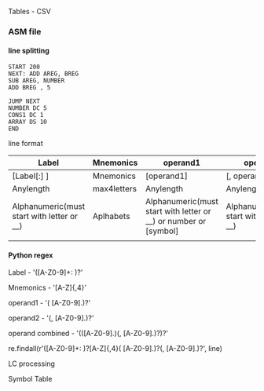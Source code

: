 Tables - CSV

### ASM file

#### line splitting

```
START 200
NEXT: ADD AREG, BREG
SUB AREG, NUMBER
ADD BREG , 5

JUMP NEXT
NUMBER DC 5
CONS1 DC 1
ARRAY DS 10
END
```

line format

| Label                                      | Mnemonics   | operand1                                                         | operand2                                   |
| ------------------------------------------ | ----------- | ---------------------------------------------------------------- | ------------------------------------------ |
| [Label[:] ]                                | Mnemonics   | [operand1]                                                       | [, operand2]                               |
| Anylength                                  | max4letters | Anylength                                                        | Anylength                                  |
| Alphanumeric(must start with letter or __) | Aplhabets   | Alphanumeric(must start with letter or __) or number or [symbol] | Alphanumeric(must start with letter or __) |
|                                            |             |                                                                  |                                            |

#### Python regex

Label               - '([A-Z0-9]+: )?'

Mnemonics           - '[A-Z]{,4}'

operand1            - '( [A-Z0-9].)?'

operand2            - '(, [A-Z0-9].)?'

operand combined    - '(([A-Z0-9].)(, [A-Z0-9].)?)?'

re.findall(r'([A-Z0-9]+: )?[A-Z]{,4}( [A-Z0-9].)?(, [A-Z0-9].)?', line)



LC processing

 Symbol Table


